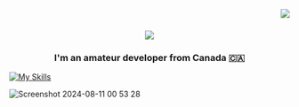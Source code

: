 <img align="right" src="https://visitor-badge.laobi.icu/badge?page_id=45Clover.45Clover" />

<h1 align="center">
    <img src="https://readme-typing-svg.herokuapp.com/?font=Righteous&size=35&center=true&vCenter=true&width=500&height=70&duration=4000&lines=Hey+Stalker!+👋;+I'm+45Clover!;" />
</h1>

<h3 align="center">I'm an amateur developer from Canada 🇨🇦</h3>




[![My Skills](https://skillicons.dev/icons?i=linux,py,bots)](https://skillicons.dev)

![Screenshot 2024-08-11 00 53 28](https://github.com/user-attachments/assets/bf14611a-d5dc-4765-83ec-e5f4ceeb46ca)
